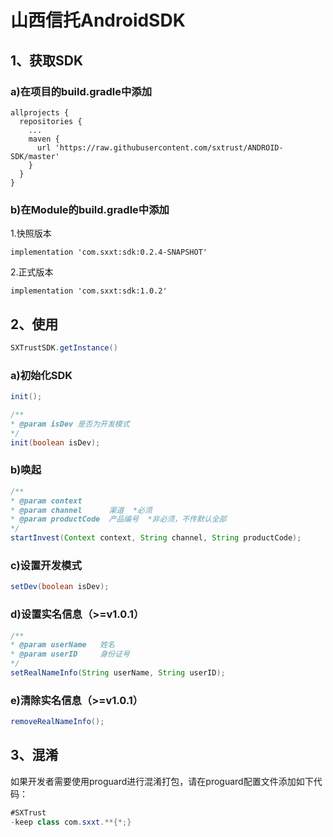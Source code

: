 # 山西信托AndroidSDK

## 1、获取SDK
### a)在项目的build.gradle中添加
```
allprojects {
  repositories {
    ...
    maven {
      url 'https://raw.githubusercontent.com/sxtrust/ANDROID-SDK/master'
    }
  }
}
```
### b)在Module的build.gradle中添加

  1.快照版本
  ```
  implementation 'com.sxxt:sdk:0.2.4-SNAPSHOT'
  ```
  2.正式版本
  ```
  implementation 'com.sxxt:sdk:1.0.2'
  ```

## 2、使用
```java
SXTrustSDK.getInstance()
```

### a)初始化SDK
```java
init();

/**
* @param isDev 是否为开发模式
*/
init(boolean isDev);
```

### b)唤起
```java
/**
* @param context
* @param channel      渠道  *必须
* @param productCode  产品编号  *非必须，不传默认全部
*/
startInvest(Context context, String channel, String productCode);
```
### c)设置开发模式
```java
setDev(boolean isDev);
```

### d)设置实名信息（>=v1.0.1）
```java
/**
* @param userName   姓名
* @param userID     身份证号
*/
setRealNameInfo(String userName, String userID);
```

### e)清除实名信息（>=v1.0.1）
```java
removeRealNameInfo();
```


## 3、混淆
如果开发者需要使用proguard进行混淆打包，请在proguard配置文件添加如下代码：
```java
#SXTrust
-keep class com.sxxt.**{*;}
```

